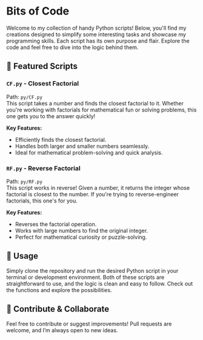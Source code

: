 # Bits of Code

Welcome to my collection of handy Python scripts! Below, you'll find my creations designed to simplify some interesting tasks and showcase my programming skills. Each script has its own purpose and flair. Explore the code and feel free to dive into the logic behind them.

## 🌟 Featured Scripts

### `CF.py` - **Closest Factorial**
Path: `py/CF.py`  
This script takes a number and finds the closest factorial to it. Whether you're working with factorials for mathematical fun or solving problems, this one gets you to the answer quickly!

**Key Features:**
- Efficiently finds the closest factorial.
- Handles both larger and smaller numbers seamlessly.
- Ideal for mathematical problem-solving and quick analysis.

### `RF.py` - **Reverse Factorial**
Path: `py/RF.py`  
This script works in reverse! Given a number, it returns the integer whose factorial is closest to the number. If you're trying to reverse-engineer factorials, this one's for you.

**Key Features:**
- Reverses the factorial operation.
- Works with large numbers to find the original integer.
- Perfect for mathematical curiosity or puzzle-solving.

## 🔧 Usage

Simply clone the repository and run the desired Python script in your terminal or development environment. Both of these scripts are straightforward to use, and the logic is clean and easy to follow. Check out the functions and explore the possibilities.

## 🚀 Contribute & Collaborate
Feel free to contribute or suggest improvements! Pull requests are welcome, and I’m always open to new ideas.

